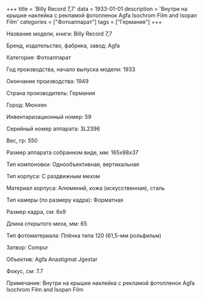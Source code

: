 +++
title = 'Billy Record 7,7'
data = 1933-01-01
description = 'Внутри на крышке наклейка с рекламой фотопленок Agfa Isochrom Film and Isopan Film'
categories = ["Фотоаппарат"]
tags = ["Германия"]
+++

Название модели, книги: Billy Record 7,7

Бренд, издательство, фабрика, завод: Agfa

Категория: Фотоаппарат

Год производства, начало выпуска модели: 1933

Окончание производства: 1949

Страна производитель: Германия

Город: Мюнхен

Инвентаризационный номер: 59

Серийный номер аппарата: 3L2396

Вес, гр: 550

Размер аппарата  собранном виде, мм: 165х88х37

Тип компоновки: Однообъективная, вертикальная

Тип корпуса: С раздвижным мехом

Материал корпуса: Алюминий, кожа (искусственная), сталь

Тип камеры (по размеру кадра): Форматная

Размер кадра, см: 6х9

Длина открытого меха, мм: 65

Тип фотоматериала: Плёнка типа 120 (61,5-мм рольфильм)

Затвор: Compur

Объектив: Agfa Anastigmat Jgestar

Фокус, см: 7.7

Примечание: Внутри на крышке наклейка с рекламой фотопленок Agfa Isochrom Film and Isopan Film

